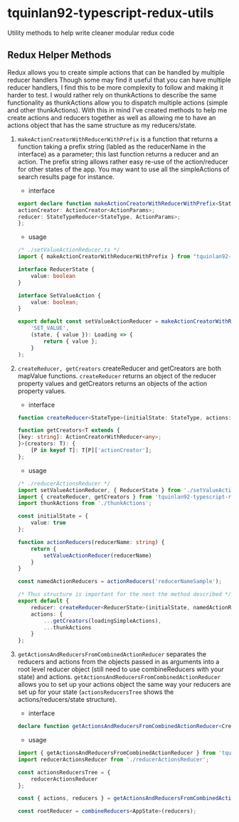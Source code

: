 # tquinlan92-typescript-redux-utils

Utility methods to help write cleaner modular redux code

## Redux Helper Methods
Redux allows you to create simple actions that can be handled by multiple reducer handlers  Though some may find it useful that you can have multiple reducer handlers, I find this to be more complexity to follow and making it harder to test.  I would rather rely on thunkActions to describe the same functionality as thunkActions allow you to dispatch multiple actions (simple and other thunkActions).  With this in mind I've created methods to help me create actions and reducers together as well as allowing me to have an actions object that has the same structure as my reducers/state.

1. `makeActionCreatorWithReducerWithPrefix` is a function that returns a function taking a prefix string (labled as the reducerName in the interface) as a parameter; this last function returns a reducer and an action.  The prefix string allows rather easy re-use of the action/reducer for other states of the app.  You may want to use all the simpleActions of search results page for instance.
    - interface 
    ```typescript
    export declare function makeActionCreatorWithReducerWithPrefix<StateType, ActionParams>(actionName: string, reducer: StateTypeReducer<StateType, ActionParams>): (reducerName?: string | undefined) => {
    actionCreator: ActionCreator<ActionParams>;
    reducer: StateTypeReducer<StateType, ActionParams>;
    };
    ```

    - usage
    ```typescript
    /* ./setValueActionReducer.ts */
    import { makeActionCreatorWithReducerWithPrefix } from "tquinlan92-typescript-redux-utils";

    interface ReducerState {
        value: boolean
    }

    interface SetValueAction {
        value: boolean;
    }

    export default const setValueActionReducer = makeActionCreatorWithReducerWithPrefix<ReducerState, SetValueAction>(
        'SET_VALUE',
        (state, { value }): Loading => {
            return { value };
        }
    );
    ```
1. `createReducer, getCreators` createReducer and getCreators are both mapValue functions.  `createReducer` returns an object of the reducer property values and getCreators returns an objects of the action property values.
    - interface
    ```typescript
    function createReducer<StateType>(initialState: StateType, actions: ActionCreatorWithReducerGroup<StateType>): (state: StateType | undefined, incomingAction: Action<AnyAction>) => StateType;

    function getCreators<T extends {
    [key: string]: ActionCreatorWithReducer<any>;
    }>(creators: T): {
        [P in keyof T]: T[P]['actionCreator'];
    };
    ```

    - usage
    ```typescript
    /* ./reducerActionsReducer */
    import setValueActionReducer, { ReducerState } from './setValueActionReducer';
    import { createReducer, getCreators } from 'tquinlan92-typescript-redux-utils';
    import thunkActions from './thunkActions';

    const initialState = {
        value: true
    };

    function actionReducers(reducerName: string) {
        return {
            setValueActionReducer(reducerName)
        }
    }

    const namedActionReducers = actionReducers('reducerNameSample');

    /* Thus structure is important for the next the method described */
    export default {
        reducer: createReducer<ReducerState>(initialState, namedActionReducers),
        actions: {
            ...getCreators(loadingSimpleActions),
            ...thunkActions
        }
    };
    ```
1. `getActionsAndReducersFromCombinedActionReducer` separates the reducers and actions from the objects passed in as arguments into a root level reducer object (still need to use combineReducers with your state) and actions.  `getActionsAndReducersFromCombinedActionReducer` allows you to set up your actions object the same way your reducers are set up for your state (`actionsReducersTree` shows the actions/reducers/state structure).
    - interface 
    ```typescript 
    declare function getActionsAndReducersFromCombinedActionReducer<Creators extends ActionsAndReducerSetup>(creators: Creators): ActionsReducersFromCombinedActionReducer<Creators>;
    ```

    - usage
    ```typescript
    import { getActionsAndReducersFromCombinedActionReducer } from 'tquinlan92-typescript-redux-utils';
    import reducerActionsReducer from './reducerActionsReducer';

    const actionsReducersTree = {
        reducerActionsReducer
    };

    const { actions, reducers } = getActionsAndReducersFromCombinedActionReducer(actionsReducersTree);

    const rootReducer = combineReducers<AppState>(reducers);


    ```
